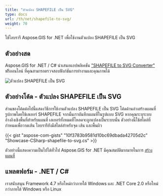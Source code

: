 ```yaml
---
title: "ตัวแปลง SHAPEFILE เป็น SVG"
type: docs
url: /th/net/shapefile-to-svg/
weight: 70
---
```


ใช้ไลบรารี Aspose.GIS for .NET เพื่อใช้งานตัวแปลง SHAPEFILE เป็น SVG

## **ตัวอย่างสด**

Aspose.GIS for .NET / C# นำเสนอแอปพลิเคชัน ["SHAPEFILE to SVG Converter"](https://products.aspose.app/gis/viewer/shapefile-to-svg) ฟรีออนไลน์ ที่คุณสามารถตรวจสอบฟังก์ชันการทำงานและคุณภาพได้

![ตัวแปลง SHAPEFILE เป็น SVG](viewer.png)

## **ตัวอย่างโค้ด - ตัวแปลง SHAPEFILE เป็น SVG**

ส่วนของโค้ดต่อไปนี้แสดงวิธีการใช้งานตัวแปลง SHAPEFILE เป็น SVG โค้ดด้านล่างสร้างแผนที่รูปภาพโดยใช้เลเยอร์ SHAPEFILE จากนั้นเราบันทึกแผนที่ในรูปแบบ SVG หากคุณระบุระบบอ้างอิงเชิงพื้นที่สำหรับแผนที่ เลเยอร์ทั้งหมดที่โหลดจะถูกแปลงเป็นระบบนั้น 
ตัวอย่างนี้ใช้สไตล์ที่กำหนดเพื่อวาดเส้น ไลบรารียังมีสไตล์สำหรับจุด เส้น และพื้นผิว

{{< gist "aspose-com-gists" "10f3783b9581d10bc69dbada42705d2c" "Showcase-CSharp-shapefile-to-svg.cs" >}}

ตัวอย่างนี้แสดงความเป็นไปได้ทั่วไป Aspose.GIS for .NET มีคุณสมบัติมากมายในการ [สร้างแผนที่](https://docs.aspose.com/gis/net/map-rendering/)

## **แพลตฟอร์ม - .NET / C#**

เราสนับสนุน Framework 4.7 หรือใหม่กว่าภายใต้ Windows และ .NET Core 2.0 หรือใหม่กว่าภายใต้ Windows หรือ Linux
